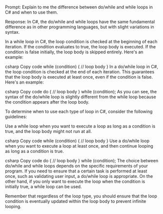 Prompt: Explain to me the difference between do/while and while loops in C# and when to use them.

Response: In C#, the do/while and while loops have the same fundamental difference as in other programming languages, but with slight variations in syntax.

In a while loop in C#, the loop condition is checked at the beginning of each iteration. If the condition evaluates to true, the loop body is executed. If the condition is false initially, the loop body is skipped entirely. Here's an example:

csharp
Copy code
while (condition)
{
    // loop body
}
In a do/while loop in C#, the loop condition is checked at the end of each iteration. This guarantees that the loop body is executed at least once, even if the condition is false. Here's an example:

csharp
Copy code
do
{
    // loop body
} while (condition);
As you can see, the syntax of the do/while loop is slightly different from the while loop because the condition appears after the loop body.

To determine when to use each type of loop in C#, consider the following guidelines:

Use a while loop when you want to execute a loop as long as a condition is true, and the loop body might not run at all.

csharp
Copy code
while (condition)
{
    // loop body
}
Use a do/while loop when you want to execute a loop at least once, and then continue looping as long as a condition is true.

csharp
Copy code
do
{
    // loop body
} while (condition);
The choice between do/while and while loops depends on the specific requirements of your program. If you need to ensure that a certain task is performed at least once, such as validating user input, a do/while loop is appropriate. On the other hand, if you only want to execute the loop when the condition is initially true, a while loop can be used.

Remember that regardless of the loop type, you should ensure that the loop condition is eventually updated within the loop body to prevent infinite looping.